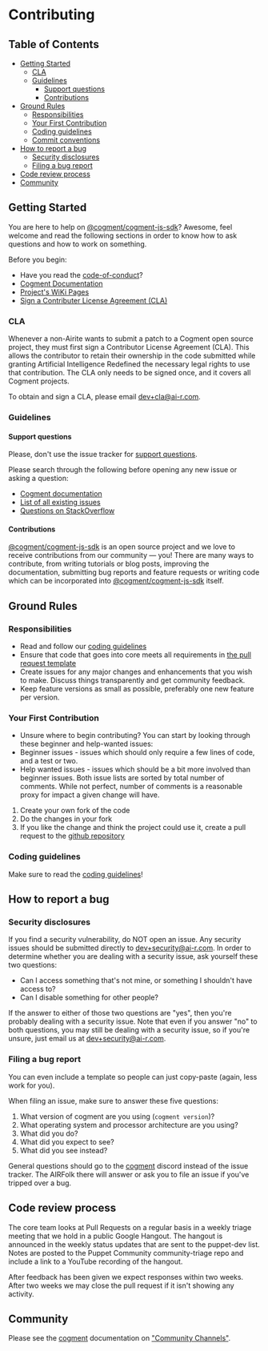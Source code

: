 # Contributing

## Table of Contents

- [Getting Started](#getting-started)
  - [CLA](#cla)
  - [Guidelines](#guidelines)
    - [Support questions](#support-questions)
    - [Contributions](#contributions)
- [Ground Rules](#ground-rules)
  - [Responsibilities](#responsibilities)
  - [Your First Contribution](#your-first-contribution)
  - [Coding guidelines](#coding-guidelines)
  - [Commit conventions](#commit-conventions)
- [How to report a bug](#how-to-report-a-bug)
  - [Security disclosures](#security-disclosures)
  - [Filing a bug report](#filing-a-bug-report)
- [Code review process](#code-review-process)
- [Community](#community)

## Getting Started

You are here to help on [@cogment/cogment-js-sdk][cogment-js-sdk-npm]?
Awesome, feel welcome and read the following sections in order to know
how to ask questions and how to work on something.

Before you begin:

- Have you read the [code-of-conduct][code-of-conduct]?
- [Cogment Documentation][cogment-doc]
- [Project's WiKi Pages][cogment-js-sdk-wiki]
- [Sign a Contributer License Agreement (CLA)](/CONTRIBUTING.md#cla)

### CLA

Whenever a non-Airite wants to submit a patch to a Cogment open source
project, they must first sign a Contributor License Agreement (CLA).
This allows the contributor to retain their ownership in the code
submitted while granting Artificial Intelligence Redefined the necessary
legal rights to use that contribution. The CLA only needs to be signed
once, and it covers all Cogment projects.

To obtain and sign a CLA, please email dev+cla@ai-r.com.

### Guidelines

#### Support questions

Please, don't use the issue tracker for
[support questions](/CONTRIBUTING.md#support-questions).

Please search through the following before opening any new issue or
asking a question:

- [Cogment documentation][cogment-doc]
- [List of all existing issues][cogment-js-sdk-issues]
- [Questions on StackOverflow][stackoverflow]

#### Contributions

[@cogment/cogment-js-sdk][cogment-js-sdk] is an open source project and
we love to receive contributions from our community — you! There are
many ways to contribute, from writing tutorials or blog posts, improving
the documentation, submitting bug reports and feature requests or
writing code which can be incorporated into
[@cogment/cogment-js-sdk][cogment-js-sdk] itself.

## Ground Rules

### Responsibilities

- Read and follow our [coding guidelines][codeguidelines]
- Ensure that code that goes into core meets all requirements in [the
  pull request template][pr-template]
- Create issues for any major changes and enhancements that you wish to
  make. Discuss things transparently and get community feedback.
- Keep feature versions as small as possible, preferably one new feature
  per version.

### Your First Contribution

- Unsure where to begin contributing? You can start by looking
  through these beginner and help-wanted issues:
- Beginner issues - issues which should only require a few lines of
  code, and a test or two.
- Help wanted issues - issues which should be a bit more involved than
  beginner issues. Both issue lists are sorted by total number of
  comments. While not perfect, number of comments is a reasonable proxy
  for impact a given change will have.

1. Create your own fork of the code
2. Do the changes in your fork
3. If you like the change and think the project could use it, create a
   pull request to the [github repository][cogment-js-sdk]

### Coding guidelines

Make sure to read the [coding guidelines][codeguidelines]!

## How to report a bug

### Security disclosures

If you find a security vulnerability, do NOT open an issue. Any security
issues should be submitted directly to dev+security@ai-r.com. In order
to determine whether you are dealing with a security issue, ask yourself
these two questions:

- Can I access something that's not mine, or something I shouldn't have
  access to?
- Can I disable something for other people?

If the answer to either of those two questions are "yes", then you're
probably dealing with a security issue. Note that even if you answer
"no" to both questions, you may still be dealing with a security issue,
so if you're unsure, just email us at dev+security@ai-r.com.

### Filing a bug report

You can even include a template so people can just copy-paste (again, less work for you).

When filing an issue, make sure to answer these five questions:

1. What version of cogment are you using (`cogment version`)?
2. What operating system and processor architecture are you using?
3. What did you do?
4. What did you expect to see?
5. What did you see instead?

General questions should go to the [cogment][cogment-discord] discord
instead of the issue tracker. The AIRFolk there will answer or ask you
to file an issue if you've tripped over a bug.

## Code review process

The core team looks at Pull Requests on a regular basis in a weekly
triage meeting that we hold in a public Google Hangout. The hangout is
announced in the weekly status updates that are sent to the puppet-dev
list. Notes are posted to the Puppet Community community-triage repo and
include a link to a YouTube recording of the hangout.

After feedback has been given we expect responses within two weeks.
After two weeks we may close the pull request if it isn't showing any
activity.

## Community

Please see the [cogment][cogment-doc] documentation on ["Community
Channels"][cogment-doc-community-channels].

[code-of-conduct]: /CODE_OF_CONDUCT.md
[codeguidelines]: /docs/codeguidelines.md
[cogment-discord]: https://discord.gg/55h7fnqdSJ
[cogment-doc-community-channels]: https://ai-r.gitlab.io/cogment-doc/support/community-channels/
[cogment-doc]: https://ai-r.gitlab.io/cogment-doc
[cogment-js-sdk-issues]: https://github.com/cogment/cogment-js-sdk/issues?q=is%3Aissue+is%3Aclosed
[cogment-js-sdk-npm]: https://npmjs.com/@cogment/cogment-js-sdk
[cogment-js-sdk-wiki]: https://github.com/cogment/cogment-js-sdk/wiki
[cogment-js-sdk]: https://github.com/cogment/cogment-js-sdk
[pr-template]: /.github/PULL_REQUEST_TEMPLATE.md
[stackoverflow]: https://stackoverflow.com/questions/tagged/cogment-js-sdk
